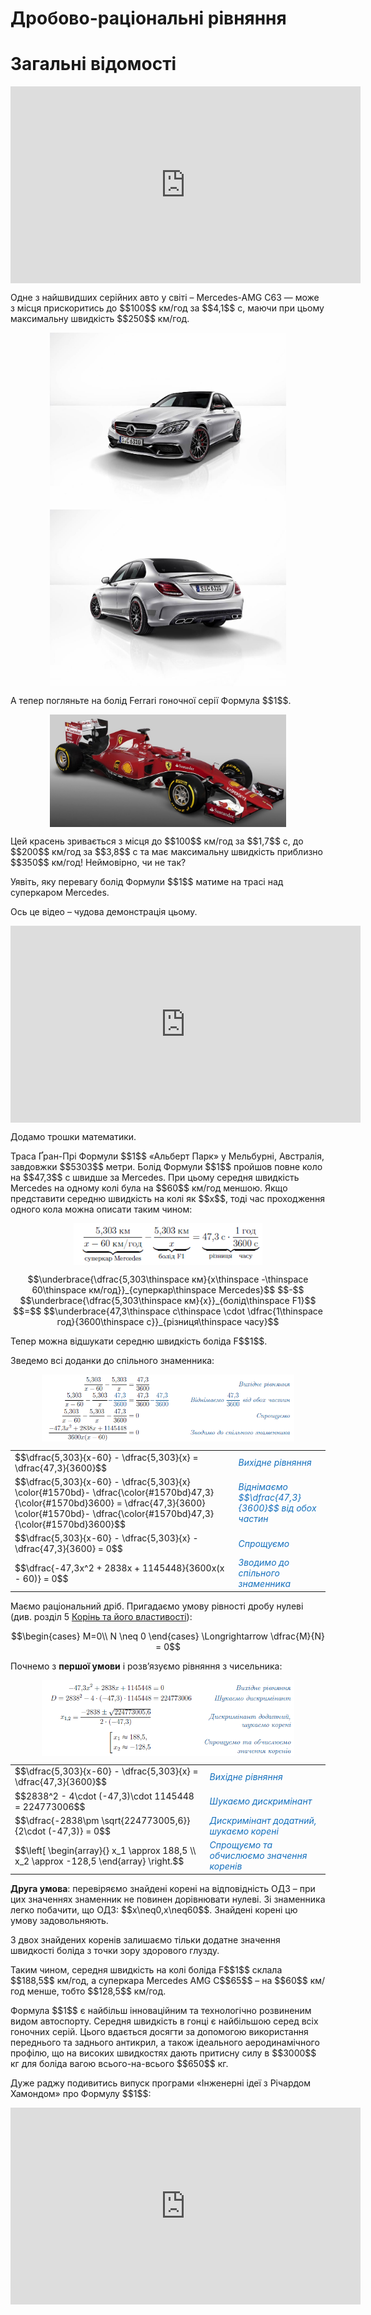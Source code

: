 # Дробово-раціональні рівняння
# Загальні відомості

<p><div class="fluidMedia">
<iframe align="center" width="560" height="315" src="https://www.youtube.com/embed/lWDbWYuzBno" frameborder="0" allowfullscreen></iframe>
</div>
<div class="popup">
</div>
</p>

<p>Одне з найшвидших серійних авто у світі – Mercedes-AMG C63 — може з місця прискоритись до $$100$$ км/год за $$4,1$$ с, маючи при цьому максимальну швидкість $$250$$ км/год.</p>

<div class="space"><p align="center"><img align="middle" width="75%" height="50%" class="image" src="../pics/143/merc1.jpg"/><img align="middle" width="75%" height="50%" class="image" src="../pics/143/merc2.jpg"/></p></div>

<p>А тепер погляньте на болід Ferrari гоночної серії Формула $$1$$.</p>

<div class="space"><p align="center"><img align="middle" width="75%" height="50%" class="image" src="../pics/143/ferrari.jpg"/></p></div>

<p>Цей красень зривається з місця до $$100$$ км/год за $$1,7$$ с, до $$200$$ км/год за $$3,8$$ с та має максимальну швидкість приблизно $$350$$ км/год! Неймовірно, чи не так?</p>

<p>Уявіть, яку перевагу болід Формули $$1$$ матиме на трасі над суперкаром Mercedes.</p>

<p>Ось це відео – чудова демонстрація цьому.</p>
<div class="fluidMedia">
<iframe align="center" width="560" height="315" src="https://www.youtube.com/embed/3RuUp5MT3Uc" frameborder="0" allowfullscreen></iframe></div>

<p>Додамо трошки математики.</p>

<p>Траса Ґран-Прі Формули $$1$$ «Альберт Парк» у Мельбурні, Австралія, завдовжки  $$5303$$ метри. Болід Формули $$1$$ пройшов повне коло на $$47,3$$ с швидше за Mercedes. При цьому середня швидкість Mercedes на одному колі була на $$60$$ км/год меншою. Якщо представити середню швидкість на колі як $$x$$, тоді час проходження одного кола можна описати таким чином:</p>

<div class="space"><p align="center"><img align="middle" width="60%" height="60%" class="image" src="../pics/143/p34_e1.png"/></p></div>

<div class="space">
<p align="center">
$$\underbrace{\dfrac{5,303\thinspace км}{x\thinspace -\thinspace 60\thinspace км/год}}_{суперкар\thinspace Mercedes}$$ $$-$$ $$\underbrace{\dfrac{5,303\thinspace км}{x}}_{болід\thinspace F1}$$ $$=$$ $$\underbrace{47,3\thinspace с\thinspace \cdot \dfrac{1\thinspace год}{3600\thinspace с}}_{різниця\thinspace часу}$$ 
</p>
</div>

<p>Тепер можна відшукати середню швидкість боліда F$$1$$.</p>

<p>Зведемо всі доданки до спільного знаменника:</p>

<div class="space"><p align="center"><img align="middle" width="80%" height="80%" class="image" src="../pics/143/p34_e2.png"/></p></div>

<table style="border: none;" class="none">
<tr>
<td>$$\dfrac{5,303}{x-60} - \dfrac{5,303}{x} = \dfrac{47,3}{3600}$$</td>
<td><i><font color="1570bd">Вихідне рівняння</font></i></td>
</tr>
<tr>
<td>$$\dfrac{5,303}{x-60} - \dfrac{5,303}{x} \color{#1570bd}- \dfrac{\color{#1570bd}47,3}{\color{#1570bd}3600} = \dfrac{47,3}{3600} \color{#1570bd}- \dfrac{\color{#1570bd}47,3}{\color{#1570bd}3600}$$</td>
<td><font color="1570bd"><i>Віднімаємо $$\dfrac{47,3}{3600}$$ від обох частин</i></font></td>
</tr>
<tr>
<td>$$\dfrac{5,303}{x-60} - \dfrac{5,303}{x} - \dfrac{47,3}{3600} = 0$$</td>
<td><font color="1570bd"><i>Спрощуємо</i></font></td>
</tr>
<tr>
<td>$$\dfrac{-47,3x^2 + 2838x + 1145448}{3600x(x - 60)} = 0$$</td>
<td><font color="1570bd"><i>Зводимо до спільного знаменника</i></font></td>
</tr>
</table>

<p>Маємо раціональний дріб. Пригадаємо умову рівності дробу нулеві (див. розділ 5 <a href="http://math.ed-era.com/4/drobovo-ratsionalni_virazi.html">Корінь та його властивості</a>):</p>

<p align="center">$$\begin{cases} 
M=0\\ 
N \neq 0 
\end{cases} \Longrightarrow \dfrac{M}{N} = 0$$</p>

<p>Почнемо з <b>першої умови</b> і розв’язуємо рівняння з чисельника:</p>

<div class="space"><p align="center"><img align="middle" width="80%" height="80%" class="image" src="../pics/143/p34_e3.png"/></p></div>

<table style="border: none;" class="none">
<tr>
<td>$$\dfrac{5,303}{x-60} - \dfrac{5,303}{x} = \dfrac{47,3}{3600}$$</td>
<td><i><font color="1570bd">Вихідне рівняння</font></i></td>
</tr>
<tr>
<td>$$2838^2 - 4\cdot (-47,3)\cdot 1145448 = 224773006$$</td>
<td><font color="1570bd"><i>Шукаємо дискримінант</i></font></td>
</tr>
<tr>
<td>$$\dfrac{-2838\pm \sqrt{224773005,6}}{2\cdot (-47,3)} = 0$$</td>
<td><font color="1570bd"><i>Дискримінант додатний, шукаємо корені</i></font></td>
</tr>
<tr>
<td>$$\left[
    \begin{array}{}
        x_1 \approx 188,5 \\
        x_2 \approx -128,5
    \end{array}
    \right.$$</td>
<td><font color="1570bd"><i>Спрощуємо та обчислюємо значення коренів</i></font></td>
</tr>
</table>

<p><b>Друга умова</b>: перевіряємо знайдені корені на відповідність ОДЗ – при цих значеннях знаменник не повинен дорівнювати нулеві. Зі знаменника легко побачити, що ОДЗ: $$x\neq0,x\neq60$$. Знайдені корені цю умову задовольняють.</p>

<p>З двох знайдених коренів залишаємо тільки додатне значення швидкості боліда з точки зору здорового глузду.</p>

<p>Таким чином, середня швидкість на колі боліда F$$1$$ склала $$188,5$$ км/год, а суперкара Mercedes AMG C$$65$$ – на $$60$$ км/год менше, тобто $$128,5$$ км/год.</p>

<p>Формула $$1$$ є найбільш інноваційним та технологічно розвиненим видом автоспорту. Середня швидкість в гонці є найбільшою серед всіх гоночних серій. Цього вдається досягти за допомогою використання переднього та заднього антикрил, а також ідеального аеродинамічного профілю, що на високих швидкостях дають притисну силу в $$3000$$ кг для боліда вагою всього-на-всього $$650$$ кг.</p>

<p>Дуже раджу подивитись випуск програми «Інженерні ідеї з Річардом Хамондом» про Формулу $$1$$:</p>

<div class="fluidMedia">
<iframe align="center" width="560" height="315" src="https://www.youtube.com/embed/e4AS2kZnHk0" frameborder="0" allowfullscreen></iframe></div>






